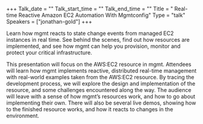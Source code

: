 +++
Talk_date = ""
Talk_start_time = ""
Talk_end_time = ""
Title = " Real-time Reactive Amazon EC2 Automation With Mgmtconfig"
Type = "talk"
Speakers = ["jonathan-gold"]
+++

Learn how mgmt reacts to state change events from managed EC2 instances in real time. See behind the scenes, find out how resources are implemented, and see how mgmt can help you provision, monitor and protect your critical infrastructure.

This presentation will focus on the AWS:EC2 resource in mgmt. Attendees will learn how mgmt implements reactive, distributed real-time management with real-world examples taken from the AWS:EC2 resource. By tracing the development process, we will explore the design and implementation of the resource, and some challenges encountered along the way. The audience will leave with a sense of how mgmt’s resources work, and how to go about implementing their own. There will also be several live demos, showing how to the finished resource works, and how it reacts to changes in the environment.
